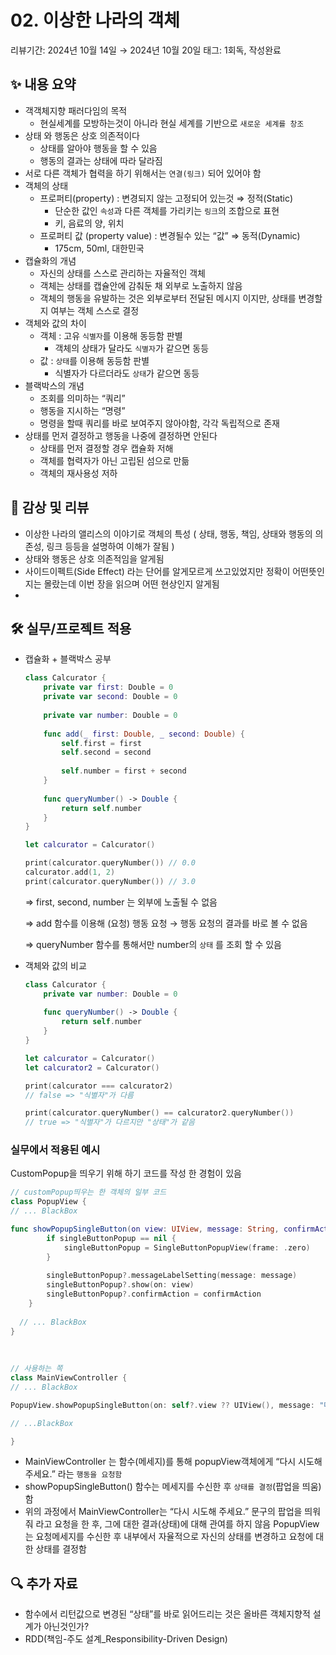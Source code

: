 # 02. 이상한 나라의 객체

리뷰기간: 2024년 10월 14일 → 2024년 10월 20일
태그: 1회독, 작성완료

## ✨ 내용 요약

- 객객체지향 패러다임의 목적
    - 현실세계를 모방하는것이 아니라 현실 세계를 기반으로 `새로운 세계를 창조`
- 상태 와 행동은 상호 의존적이다
    - 상태를 알아야 행동을 할 수 있음
    - 행동의 결과는 상태에 따라 달라짐
- 서로 다른 객체가 협력을 하기 위해서는 `연결(링크)` 되어 있어야 함
- 객체의 상태
    - 프로퍼티(property) : 변경되지 않는 고정되어 있는것 ⇒ 정적(Static)
        - 단순한 값인 `속성`과 다른 객체를 가리키는 `링크`의 조합으로 표현
        - 키, 음료의 양, 위치
    - 프로퍼티 값 (property value) : 변경될수 있는 “값” ⇒ 동적(Dynamic)
        - 175cm, 50ml, 대한민국
- 캡슐화의 개념
    - 자신의 상태를 스스로 관리하는 자율적인 객체
    - 객체는 상태를 캡슐안에 감춰둔 채 외부로 노출하지 않음
    - 객체의 행동을 유발하는 것은 외부로부터 전달된 메시지 이지만, 상태를 변경할지 여부는 객체 스스로 결정
- 객체와 값의 차이
    - 객체 : 고유 `식별자`를 이용해 동등함 판별
        - 객체의 상태가 달라도 `식별자`가 같으면 동등
    - 값 : `상태`를 이용해 동등함 판별
        - 식별자가 다르더라도 `상태`가 같으면 동등
- 블랙박스의 개념
    - 조회를 의미하는 “쿼리”
    - 행동을 지시하는 “명령”
    - 명령을 할때 쿼리를 바로 보여주지 않아야함, 각각 독립적으로 존재
- 상태를 먼저 결정하고 행동을 나중에 결정하면 안된다
    - 상태를 먼저 결정할 경우 캡슐화 저해
    - 객체를 협력자가 아닌 고립된 섬으로 만듦
    - 객체의 재사용성 저하

## 📝 감상 및 리뷰

- 이상한 나라의 앨리스의 이야기로 객체의 특성 ( 상태, 행동, 책임, 상태와 행동의 의존성, 링크 등등을 설명하여 이해가 잘됨 )
- 상태와 행동은 상호 의존적임을 알게됨
- 사이드이펙트(Side Effect) 라는 단어를 알게모르게 쓰고있었지만 정확이 어떤뜻인지는 몰랐는데 이번 장을 읽으며 어떤 현상인지 알게됨
- 

## 🛠️ 실무/프로젝트 적용

- 캡슐화 + 블랙박스 공부
    
    ```swift
    class Calcurator {
        private var first: Double = 0
        private var second: Double = 0
        
        private var number: Double = 0
        
        func add(_ first: Double, _ second: Double) {
            self.first = first
            self.second = second
            
            self.number = first + second
        }
        
        func queryNumber() -> Double {
            return self.number
        }
    }
    
    let calcurator = Calcurator()
    
    print(calcurator.queryNumber()) // 0.0
    calcurator.add(1, 2)
    print(calcurator.queryNumber()) // 3.0
    ```
    
    ⇒ first, second, number 는 외부에 노출될 수 없음
    
    ⇒ add 함수를 이용해 (요청) 행동 요청 → 행동 요청의 결과를 바로 볼 수 없음
    
    ⇒ queryNumber 함수를 통해서만 number의 `상태` 를 조회 할 수 있음
    

- 객체와 값의 비교
    
    ```swift
    class Calcurator {
        private var number: Double = 0
        
        func queryNumber() -> Double {
            return self.number
        }
    }
    
    let calcurator = Calcurator()
    let calcurator2 = Calcurator()
    
    print(calcurator === calcurator2) 
    // false => "식별자"가 다름
    
    print(calcurator.queryNumber() == calcurator2.queryNumber())
    // true => "식별자"가 다르지만 "상태"가 같음
    
    ```
    

### 실무에서 적용된 예시

CustomPopup을 띄우기 위해 하기 코드를 작성 한 경험이 있음

```swift
// customPopup띄우는 한 객체의 일부 코드
class PopupView {
// ... BlackBox

func showPopupSingleButton(on view: UIView, message: String, confirmAction: @escaping () -> Void = { return }) {
        if singleButtonPopup == nil {
            singleButtonPopup = SingleButtonPopupView(frame: .zero)
        }
        
        singleButtonPopup?.messageLabelSetting(message: message)
        singleButtonPopup?.show(on: view)
        singleButtonPopup?.confirmAction = confirmAction
    }
    
  // ... BlackBox
}
    
    
    
// 사용하는 쪽
class MainViewController {
// ... BlackBox

PopupView.showPopupSingleButton(on: self?.view ?? UIView(), message: "다시 시도해 주세요.")

// ...BlackBox

}
```

- MainViewController 는 함수(메세지)를 통해 popupView객체에게 “다시 시도해 주세요.” 라는 `행동을 요청함`
- showPopupSingleButton() 함수는 메세지를 수신한 후 `상태를 결정`(팝업을 띄움) 함
- 위의 과정에서 MainViewController는 “다시 시도해 주세요.” 문구의 팝업을 띄워줘 라고 요청을 한 후, 그에 대한 결과(상태)에 대해 관여를 하지 않음 PopupView는 요청메세지를 수신한 후 내부에서 자율적으로 자신의 상태를 변경하고 요청에 대한 상태를 결정함

## 🔍 추가 자료

- 함수에서 리턴값으로 변경된 “상태”를 바로 읽어드리는 것은 올바른 객체지향적 설계가 아닌것인가?
- RDD(책임-주도 설계_Responsibility-Driven Design)